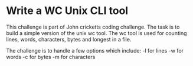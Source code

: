 # Write a WC Unix CLI tool
This challenge is part of John cricketts coding challenge.
The task is to build a simple version of the unix wc tool. 
The wc tool is used for counting lines, words, characters, 
bytes and longest in a file.

The challenge is to handle a few options which include:
	-l for lines
	-w for words
	-c for bytes
	-m for characters 
